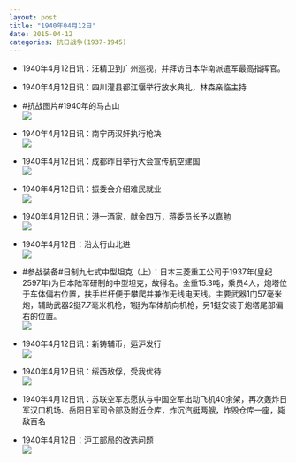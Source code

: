 ```yaml
---
layout: post
title: "1940年04月12日"
date: 2015-04-12
categories: 抗日战争(1937-1945)
---
```


<meta name="referrer" content="no-referrer" />

- 1940年4月12日讯：汪精卫到广州巡视，并拜访日本华南派遣军最高指挥官。 

- 1940年4月12日讯：四川灌县都江堰举行放水典礼，林森亲临主持 

- #抗战图片#1940年的马占山 <br/><img src="https://ww2.sinaimg.cn/large/aca367d8gw1er33byqf0ij20pa0xh43h.jpg" />

- 1940年4月12日讯：南宁两汉奸执行枪决 <br/><img src="https://ww3.sinaimg.cn/large/aca367d8jw1er332xwoqpj206c062mxh.jpg" />

- 1940年4月12日讯：成都昨日举行大会宣传航空建国 <br/><img src="https://ww4.sinaimg.cn/large/aca367d8jw1er31c2jjhrj209j069wf0.jpg" />

- 1940年4月12日讯：振委会介绍难民就业 <br/><img src="https://ww4.sinaimg.cn/large/aca367d8jw1er2uec0k77j20e306ct9k.jpg" />

- 1940年4月12日讯：港一酒家，献金四万，蒋委员长予以嘉勉 <br/><img src="https://ww1.sinaimg.cn/large/aca367d8jw1er2ngsw71qj202c08st8v.jpg" />

- 1940年4月12日：沿太行山北进 <br/><img src="https://ww1.sinaimg.cn/large/aca367d8jw1er2lqs30m6j20he1dowtk.jpg" />

- #参战装备#日制九七式中型坦克（上）：日本三菱重工公司于1937年(皇纪2597年)为日本陆军研制的中型坦克，故得名。全重15.3吨，乘员4人，炮塔位于车体偏右位置，扶手栏杆便于攀爬并兼作无线电天线。主要武器1门57毫米炮，辅助武器2挺7.7毫米机枪，1挺为车体航向机枪，另1挺安装于炮塔尾部偏右的位置。 <br/><img src="https://ww2.sinaimg.cn/large/aca367d8jw1er2k04718bj20e70up0zg.jpg" />

- 1940年4月12日讯：新铸辅币，运沪发行 <br/><img src="https://ww3.sinaimg.cn/large/aca367d8jw1er2i999wj2j20bt06zgmb.jpg" />

- 1940年4月12日讯：绥西敌俘，受我优待 <br/><img src="https://ww2.sinaimg.cn/large/aca367d8jw1er2gjiy23ej20530bcjs8.jpg" />

- 1940年4月12日讯：苏联空军志愿队与中国空军出动飞机40余架，再次轰炸日军汉口机场、岳阳日军司令部及附近仓库，炸沉汽艇两艘，炸毁仓库一座，毙敌百名 

- 1940年4月12日：沪工部局的改选问题 <br/><img src="https://ww4.sinaimg.cn/large/aca367d8jw1er2esg1pjcj211w0i8q9y.jpg" />

